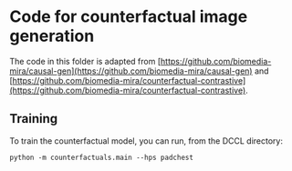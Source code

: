 # Code for counterfactual image generation

The code in this folder is adapted from [https://github.com/biomedia-mira/causal-gen](https://github.com/biomedia-mira/causal-gen) and [https://github.com/biomedia-mira/counterfactual-contrastive](https://github.com/biomedia-mira/counterfactual-contrastive).

## Training

To train the counterfactual model, you can run, from the DCCL directory:

`python -m counterfactuals.main --hps padchest`